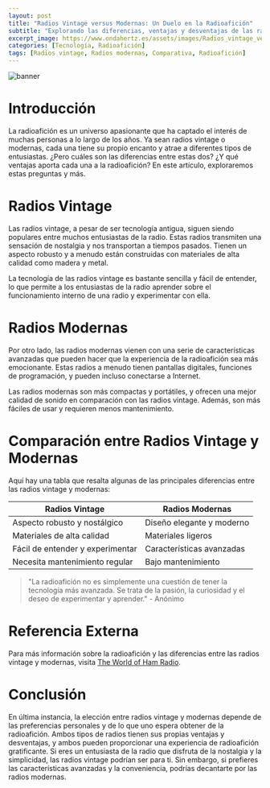 ```yaml
---
layout: post
title: "Radios Vintage versus Modernas: Un Duelo en la Radioafición"
subtitle: "Explorando las diferencias, ventajas y desventajas de las radios vintage y modernas en la radioafición."
excerpt_image: https://www.ondahertz.es/assets/images/Radios_vintage_versus_modernas.png
categories: [Tecnología, Radioafición]
tags: [Radios vintage, Radios modernas, Comparativa, Radioafición]
---
```


![banner](https://www.ondahertz.es/assets/images/Radios_vintage_versus_modernas.png "Comparativa visual entre radios vintage y modernas, destacando sus características y ventajas en la radioafición.")

# Introducción

La radioafición es un universo apasionante que ha captado el interés de muchas personas a lo largo de los años. Ya sean radios vintage o modernas, cada una tiene su propio encanto y atrae a diferentes tipos de entusiastas. ¿Pero cuáles son las diferencias entre estas dos? ¿Y qué ventajas aporta cada una a la radioafición? En este artículo, exploraremos estas preguntas y más.

# Radios Vintage

Las radios vintage, a pesar de ser tecnología antigua, siguen siendo populares entre muchos entusiastas de la radio. Estas radios transmiten una sensación de nostalgia y nos transportan a tiempos pasados. Tienen un aspecto robusto y a menudo están construidas con materiales de alta calidad como madera y metal. 

La tecnología de las radios vintage es bastante sencilla y fácil de entender, lo que permite a los entusiastas de la radio aprender sobre el funcionamiento interno de una radio y experimentar con ella.

# Radios Modernas

Por otro lado, las radios modernas vienen con una serie de características avanzadas que pueden hacer que la experiencia de la radioafición sea más emocionante. Estas radios a menudo tienen pantallas digitales, funciones de programación, y pueden incluso conectarse a Internet.

Las radios modernas son más compactas y portátiles, y ofrecen una mejor calidad de sonido en comparación con las radios vintage. Además, son más fáciles de usar y requieren menos mantenimiento.

# Comparación entre Radios Vintage y Modernas

Aquí hay una tabla que resalta algunas de las principales diferencias entre las radios vintage y modernas:

| Radios Vintage | Radios Modernas |
| --- | --- |
| Aspecto robusto y nostálgico | Diseño elegante y moderno |
| Materiales de alta calidad | Materiales ligeros |
| Fácil de entender y experimentar | Características avanzadas |
| Necesita mantenimiento regular | Bajo mantenimiento |

> "La radioafición no es simplemente una cuestión de tener la tecnología más avanzada. Se trata de la pasión, la curiosidad y el deseo de experimentar y aprender." - Anónimo

# Referencia Externa

Para más información sobre la radioafición y las diferencias entre las radios vintage y modernas, visita [The World of Ham Radio](https://www.worldofhamradio.com/radio-comparison/).

# Conclusión

En última instancia, la elección entre radios vintage y modernas depende de las preferencias personales y de lo que uno espera obtener de la radioafición. Ambos tipos de radios tienen sus propias ventajas y desventajas, y ambos pueden proporcionar una experiencia de radioafición gratificante. Si eres un entusiasta de la radio que disfruta de la nostalgia y la simplicidad, las radios vintage podrían ser para ti. Sin embargo, si prefieres las características avanzadas y la conveniencia, podrías decantarte por las radios modernas.